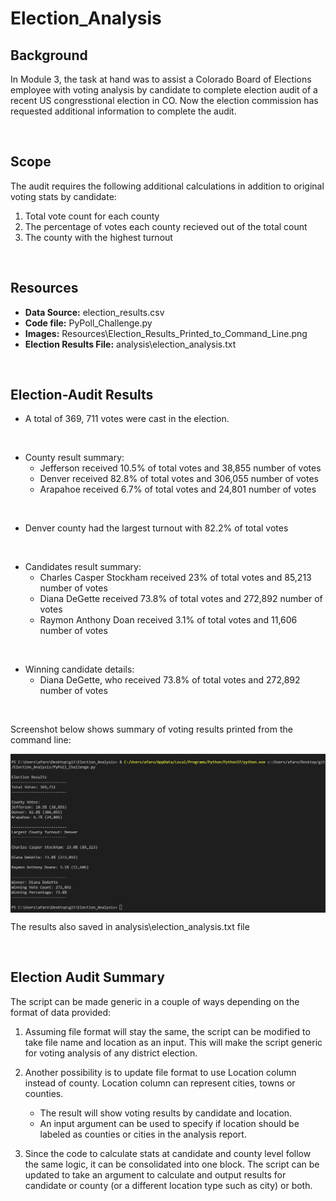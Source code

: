 # Election_Analysis

## Background  
In Module 3, the task at hand was to assist a Colorado Board of Elections employee with voting analysis by candidate to complete election audit of a recent US congresstional election in CO. Now the election commission has requested additional information to complete the audit.

<br />

## Scope
The audit requires the following additional calculations in addition to original voting stats by candidate:

1) Total vote count for each county
2) The percentage of votes each county recieved out of the total count
3) The county with the highest turnout
<br />

## Resources
- **Data Source:** election_results.csv
- **Code file:** PyPoll_Challenge.py
- **Images:** Resources\Election_Results_Printed_to_Command_Line.png
- **Election Results File:** analysis\election_analysis.txt
<br />

## Election-Audit Results
- A total of 369, 711 votes were cast in the election. 
<br /> 

- County result summary:
    - Jefferson received 10.5% of total votes and 38,855 number of votes
    - Denver received 82.8% of total votes and 306,055 number of votes
    - Arapahoe received 6.7% of total votes and 24,801 number of votes
<br /> 

- Denver county had the largest turnout with 82.2% of total votes
<br /> 

- Candidates result summary:
    - Charles Casper Stockham received 23% of total votes and 85,213 number of votes
    - Diana DeGette received 73.8% of total votes and 272,892 number of votes
    - Raymon Anthony Doan received 3.1% of total votes and 11,606 number of votes
<br /> 

- Winning candidate details:
    - Diana DeGette, who received 73.8% of total votes and 272,892 number of votes
<br /> 

Screenshot below shows summary of voting results printed from the command line:
<br /> 

<img src="Resources/Election_Results_Printed_to_Command_Line.png" width=700 align=center>

<br /> 

The results also saved in analysis\election_analysis.txt file

<br /> 

## Election Audit Summary
The script can be made generic in a couple of ways depending on the format of data provided:
<br /> 

1. Assuming file format will stay the same, the script can be modified to take file name and location as an input. This will make the script generic for voting analysis of any district election.  

2. Another possibility is to update file format to use Location column instead of county. Location column can represent cities, towns or counties.  
    - The result will show voting results by candidate and location.
    - An input argument can be used to specify if location should be labeled as counties or cities in the analysis report.  


3. Since the code to calculate stats at candidate and county level follow the same logic, it can be consolidated into one block. The script can be updated to take an argument to calculate and output results for candidate or county (or a different location type such as city) or both.
